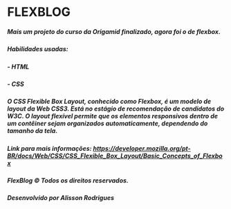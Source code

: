 # FLEXBLOG

##### Mais um projeto do curso da Origamid finalizado, agora foi o de flexbox.

##### Habilidades usadas:
##### - HTML
##### - CSS

##### O CSS Flexible Box Layout, conhecido como Flexbox, é um modelo de layout da Web CSS3. Está no estágio de recomendação de candidatos do W3C. O layout flexível permite que os elementos responsivos dentro de um contêiner sejam organizados automaticamente, dependendo do tamanho da tela.
##### Link para mais informações: https://developer.mozilla.org/pt-BR/docs/Web/CSS/CSS_Flexible_Box_Layout/Basic_Concepts_of_Flexbox

##### FlexBlog © Todos os direitos reservados.
##### Desenvolvido por Alisson Rodrigues